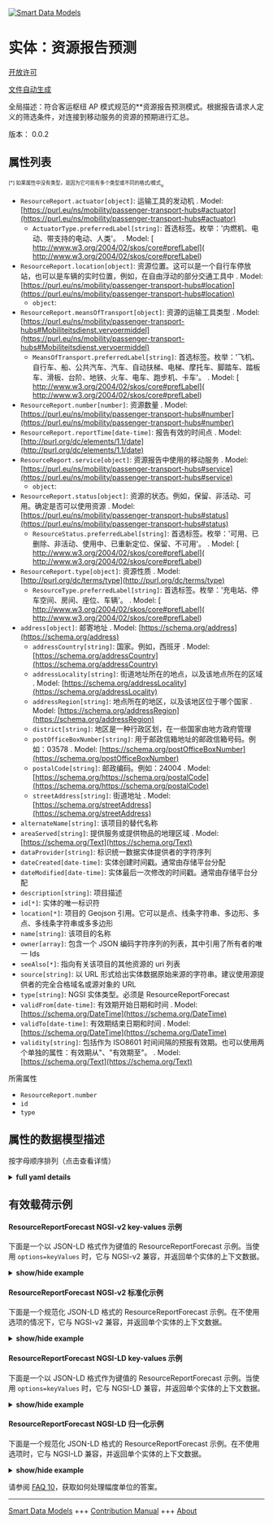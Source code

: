 <!-- 10-Header -->    
[![Smart Data Models](https://smartdatamodels.org/wp-content/uploads/2022/01/SmartDataModels_logo.png "Logo")](https://smartdatamodels.org)    
实体：资源报告预测    
=========<!-- /10-Header -->    
<!-- 15-License -->    
[开放许可](https://github.com/smart-data-models//dataModel.OSLO/blob/master/ResourceReportForecast/LICENSE.md)    
[文件自动生成](https://docs.google.com/presentation/d/e/2PACX-1vTs-Ng5dIAwkg91oTTUdt8ua7woBXhPnwavZ0FxgR8BsAI_Ek3C5q97Nd94HS8KhP-r_quD4H0fgyt3/pub?start=false&loop=false&delayms=3000#slide=id.gb715ace035_0_60)    
<!-- /15-License -->    
<!-- 20-Description -->    
全局描述：符合客运枢纽 AP 模式规范的**资源报告预测模式。根据报告请求人定义的筛选条件，对连接到移动服务的资源的预期进行汇总。    
版本： 0.0.2    
<!-- /20-Description -->    
<!-- 30-PropertiesList -->    
## 属性列表    
<sup><sub>[*] 如果属性中没有类型，是因为它可能有多个类型或不同的格式/模式</sub></sup>。    
- `ResourceReport.actuator[object]`: 运输工具的发动机  . Model: [https://purl.eu/ns/mobility/passenger-transport-hubs#actuator](https://purl.eu/ns/mobility/passenger-transport-hubs#actuator)	- `ActuatorType.preferredLabel[string]`: 首选标签。枚举：'内燃机、电动、带支持的电动、人类'。  . Model: [ http://www.w3.org/2004/02/skos/core#prefLabel]( http://www.w3.org/2004/02/skos/core#prefLabel)    
- `ResourceReport.location[object]`: 资源位置。这可以是一个自行车停放站，也可以是车辆的实时位置，例如，在自由浮动的部分交通工具中  . Model: [https://purl.eu/ns/mobility/passenger-transport-hubs#location](https://purl.eu/ns/mobility/passenger-transport-hubs#location)	- `object`:       
- `ResourceReport.meansOfTransport[object]`: 资源的运输工具类型  . Model: [https://purl.eu/ns/mobility/passenger-transport-hubs#Mobiliteitsdienst.vervoermiddel](https://purl.eu/ns/mobility/passenger-transport-hubs#Mobiliteitsdienst.vervoermiddel)	- `MeansOfTransport.preferredLabel[string]`: 首选标签。枚举：'飞机、自行车、船、公共汽车、汽车、自动扶梯、电梯、摩托车、脚踏车、踏板车、滑板、台阶、地铁、火车、电车、跑步机、卡车'。  . Model: [ http://www.w3.org/2004/02/skos/core#prefLabel]( http://www.w3.org/2004/02/skos/core#prefLabel)    
- `ResourceReport.number[number]`: 资源数量  . Model: [https://purl.eu/ns/mobility/passenger-transport-hubs#number](https://purl.eu/ns/mobility/passenger-transport-hubs#number)- `ResourceReport.reportTime[date-time]`: 报告有效的时间点  . Model: [http://purl.org/dc/elements/1.1/date](http://purl.org/dc/elements/1.1/date)- `ResourceReport.service[object]`: 资源报告中使用的移动服务  . Model: [https://purl.eu/ns/mobility/passenger-transport-hubs#service](https://purl.eu/ns/mobility/passenger-transport-hubs#service)	- `object`:       
- `ResourceReport.status[object]`: 资源的状态。例如，保留、非活动、可用。确定是否可以使用资源  . Model: [https://purl.eu/ns/mobility/passenger-transport-hubs#status](https://purl.eu/ns/mobility/passenger-transport-hubs#status)	- `ResourceStatus.preferredLabel[string]`: 首选标签。枚举：'可用、已删除、非活动、使用中、已重新定位、保留、不可用'。  . Model: [ http://www.w3.org/2004/02/skos/core#prefLabel]( http://www.w3.org/2004/02/skos/core#prefLabel)    
- `ResourceReport.type[object]`: 资源性质  . Model: [http://purl.org/dc/terms/type](http://purl.org/dc/terms/type)	- `ResourceType.preferredLabel[string]`: 首选标签。枚举：'充电站、停车空间、房间、座位、车辆'。  . Model: [ http://www.w3.org/2004/02/skos/core#prefLabel]( http://www.w3.org/2004/02/skos/core#prefLabel)    
- `address[object]`: 邮寄地址  . Model: [https://schema.org/address](https://schema.org/address)	- `addressCountry[string]`: 国家。例如，西班牙  . Model: [https://schema.org/addressCountry](https://schema.org/addressCountry)    
	- `addressLocality[string]`: 街道地址所在的地点，以及该地点所在的区域  . Model: [https://schema.org/addressLocality](https://schema.org/addressLocality)    
	- `addressRegion[string]`: 地点所在的地区，以及该地区位于哪个国家  . Model: [https://schema.org/addressRegion](https://schema.org/addressRegion)    
	- `district[string]`: 地区是一种行政区划，在一些国家由地方政府管理      
	- `postOfficeBoxNumber[string]`: 用于邮政信箱地址的邮政信箱号码。例如：03578  . Model: [https://schema.org/postOfficeBoxNumber](https://schema.org/postOfficeBoxNumber)    
	- `postalCode[string]`: 邮政编码。例如：24004  . Model: [https://schema.org/https://schema.org/postalCode](https://schema.org/https://schema.org/postalCode)    
	- `streetAddress[string]`: 街道地址  . Model: [https://schema.org/streetAddress](https://schema.org/streetAddress)    
- `alternateName[string]`: 该项目的替代名称  - `areaServed[string]`: 提供服务或提供物品的地理区域  . Model: [https://schema.org/Text](https://schema.org/Text)- `dataProvider[string]`: 标识统一数据实体提供者的字符序列  - `dateCreated[date-time]`: 实体创建时间戳。通常由存储平台分配  - `dateModified[date-time]`: 实体最后一次修改的时间戳。通常由存储平台分配  - `description[string]`: 项目描述  - `id[*]`: 实体的唯一标识符  - `location[*]`: 项目的 Geojson 引用。它可以是点、线条字符串、多边形、多点、多线条字符串或多多边形  - `name[string]`: 该项目的名称  - `owner[array]`: 包含一个 JSON 编码字符序列的列表，其中引用了所有者的唯一 Ids  - `seeAlso[*]`: 指向有关该项目的其他资源的 uri 列表  - `source[string]`: 以 URL 形式给出实体数据原始来源的字符串。建议使用源提供者的完全合格域名或源对象的 URL  - `type[string]`: NGSI 实体类型。必须是 ResourceReportForecast  - `validFrom[date-time]`: 有效期开始日期和时间  . Model: [https://schema.org/DateTime](https://schema.org/DateTime)- `validTo[date-time]`: 有效期结束日期和时间  . Model: [https://schema.org/DateTime](https://schema.org/DateTime)- `validity[string]`: 包括作为 ISO8601 时间间隔的预报有效期。也可以使用两个单独的属性：有效期从"、"有效期至"。  . Model: [https://schema.org/Text](https://schema.org/Text)<!-- /30-PropertiesList -->    
<!-- 35-RequiredProperties -->    
所需属性    
- `ResourceReport.number`  - `id`  - `type`  <!-- /35-RequiredProperties -->    
<!-- 40-RequiredProperties -->    
<!-- /40-RequiredProperties -->    
<!-- 50-DataModelHeader -->    
## 属性的数据模型描述    
按字母顺序排列（点击查看详情）    
<!-- /50-DataModelHeader -->    
<!-- 60-ModelYaml -->    
<details><summary><strong>full yaml details</strong></summary>      
```yaml    
ResourceReportForecast:      
  description: Resource Report Forecast Schema meeting Passenger Transport Hubs AP Schema specification. A summary of the expectations of the resources connected to mobility services based on defined filters by the person requesting the report.      
  properties:      
    ResourceReport.actuator:      
      description: Engine of the means of transport      
      properties:      
        ActuatorType.preferredLabel:      
          description: 'Preferred label. Enum:''combustionEngine, electric, electricWithSupport, human'''      
          enum:      
            - combustionEngine      
            - electric      
            - electricWithSupport      
            - human      
          type: string      
          x-ngsi:      
            model: " http://www.w3.org/2004/02/skos/core#prefLabel"      
            type: Property      
        type:      
          enum:      
            - ActuatorType      
          type: string      
      required:      
        - type      
        - ActuatorType.preferredLabel      
      type: object      
      x-ngsi:      
        model: "https://purl.eu/ns/mobility/passenger-transport-hubs#actuator"      
        type: Property      
    ResourceReport.location:      
      description: 'Location of the Resource. This could be a bike parking station or the real-time location of the vehicle, e.g. in free-floating part transport'      
      properties:      
        object:      
          format: uri      
          type: string      
        type:      
          type: string      
      type: object      
      x-ngsi:      
        model: "https://purl.eu/ns/mobility/passenger-transport-hubs#location"      
        type: Property      
    ResourceReport.meansOfTransport:      
      description: The type of means of transport of the Resource      
      properties:      
        MeansOfTransport.preferredLabel:      
          description: 'Preferred label. Enum:''airplane, bicycle, boat, bus, car, escalator, lift, motorcycle, onFoot, pedelec, scooter, skateboard, step, subway, train, tram, treadmill, truck'''      
          enum:      
            - airplane      
            - bicycle      
            - boat      
            - bus      
            - car      
            - escalator      
            - lift      
            - motorcycle      
            - onFoot      
            - pedelec      
            - scooter      
            - skateboard      
            - step      
            - subway      
            - train      
            - tram      
            - treadmill      
            - truck      
          type: string      
          x-ngsi:      
            model: " http://www.w3.org/2004/02/skos/core#prefLabel"      
            type: Property      
        type:      
          enum:      
            - MeansOfTransport      
          type: string      
      required:      
        - type      
        - MeansOfTransport.preferredLabel      
      type: object      
      x-ngsi:      
        model: "https://purl.eu/ns/mobility/passenger-transport-hubs#Mobiliteitsdienst.vervoermiddel"      
        type: Property      
    ResourceReport.number:      
      description: The number of resources      
      type: number      
      x-ngsi:      
        model: "https://purl.eu/ns/mobility/passenger-transport-hubs#number"      
        type: Property      
    ResourceReport.reportTime:      
      description: Point in time for which the report is valid      
      format: date-time      
      type: string      
      x-ngsi:      
        model: http://purl.org/dc/elements/1.1/date      
        type: Property      
    ResourceReport.service:      
      description: The MobilityService used within the ResourceReport      
      properties:      
        object:      
          format: uri      
          type: string      
        type:      
          type: string      
      type: object      
      x-ngsi:      
        model: "https://purl.eu/ns/mobility/passenger-transport-hubs#service"      
        type: Property      
    ResourceReport.status:      
      description: 'State of a Resource. E.g. reserved, inactive, available. Determines whether a resource can be used'      
      properties:      
        ResourceStatus.preferredLabel:      
          description: 'Preferred label. Enum:''available, deleted, inactive, inUse, relocated, reserved, unavailable'''      
          enum:      
            - available      
            - deleted      
            - inactive      
            - inUse      
            - relocated      
            - reserved      
            - unavailable      
          type: string      
          x-ngsi:      
            model: " http://www.w3.org/2004/02/skos/core#prefLabel"      
            type: Property      
        type:      
          enum:      
            - ResourceStatus      
          type: string      
      required:      
        - type      
        - ResourceStatus.preferredLabel      
      type: object      
      x-ngsi:      
        model: "https://purl.eu/ns/mobility/passenger-transport-hubs#status"      
        type: Property      
    ResourceReport.type:      
      description: Nature of the Resource      
      properties:      
        ResourceType.preferredLabel:      
          description: 'Preferred label. Enum:''chargingStation, parkingSpace, room, seating, vehicle'''      
          enum:      
            - chargingStation      
            - parkingSpace      
            - room      
            - seating      
            - vehicle      
          type: string      
          x-ngsi:      
            model: " http://www.w3.org/2004/02/skos/core#prefLabel"      
            type: Property      
        type:      
          enum:      
            - ResourceType      
          type: string      
      required:      
        - type      
        - ResourceType.preferredLabel      
      type: object      
      x-ngsi:      
        model: http://purl.org/dc/terms/type      
        type: Property      
    address:      
      description: The mailing address      
      properties:      
        addressCountry:      
          description: 'The country. For example, Spain'      
          type: string      
          x-ngsi:      
            model: https://schema.org/addressCountry      
            type: Property      
        addressLocality:      
          description: 'The locality in which the street address is, and which is in the region'      
          type: string      
          x-ngsi:      
            model: https://schema.org/addressLocality      
            type: Property      
        addressRegion:      
          description: 'The region in which the locality is, and which is in the country'      
          type: string      
          x-ngsi:      
            model: https://schema.org/addressRegion      
            type: Property      
        district:      
          description: 'A district is a type of administrative division that, in some countries, is managed by the local government'      
          type: string      
          x-ngsi:      
            type: Property      
        postOfficeBoxNumber:      
          description: 'The post office box number for PO box addresses. For example, 03578'      
          type: string      
          x-ngsi:      
            model: https://schema.org/postOfficeBoxNumber      
            type: Property      
        postalCode:      
          description: 'The postal code. For example, 24004'      
          type: string      
          x-ngsi:      
            model: https://schema.org/https://schema.org/postalCode      
            type: Property      
        streetAddress:      
          description: The street address      
          type: string      
          x-ngsi:      
            model: https://schema.org/streetAddress      
            type: Property      
        streetNr:      
          description: Number identifying a specific property on a public street      
          type: string      
          x-ngsi:      
            type: Property      
      type: object      
      x-ngsi:      
        model: https://schema.org/address      
        type: Property      
    alternateName:      
      description: An alternative name for this item      
      type: string      
      x-ngsi:      
        type: Property      
    areaServed:      
      description: The geographic area where a service or offered item is provided      
      type: string      
      x-ngsi:      
        model: https://schema.org/Text      
        type: Property      
    dataProvider:      
      description: A sequence of characters identifying the provider of the harmonised data entity      
      type: string      
      x-ngsi:      
        type: Property      
    dateCreated:      
      description: Entity creation timestamp. This will usually be allocated by the storage platform      
      format: date-time      
      type: string      
      x-ngsi:      
        type: Property      
    dateModified:      
      description: Timestamp of the last modification of the entity. This will usually be allocated by the storage platform      
      format: date-time      
      type: string      
      x-ngsi:      
        type: Property      
    description:      
      description: A description of this item      
      type: string      
      x-ngsi:      
        type: Property      
    id:      
      anyOf:      
        - description: Identifier format of any NGSI entity      
          maxLength: 256      
          minLength: 1      
          pattern: ^[\w\-\.\{\}\$\+\*\[\]`|~^@!,:\\]+$      
          type: string      
          x-ngsi:      
            type: Property      
        - description: Identifier format of any NGSI entity      
          format: uri      
          type: string      
          x-ngsi:      
            type: Property      
      description: Unique identifier of the entity      
      x-ngsi:      
        type: Property      
    location:      
      description: 'Geojson reference to the item. It can be Point, LineString, Polygon, MultiPoint, MultiLineString or MultiPolygon'      
      oneOf:      
        - description: Geojson reference to the item. Point      
          properties:      
            bbox:      
              items:      
                type: number      
              minItems: 4      
              type: array      
            coordinates:      
              items:      
                type: number      
              minItems: 2      
              type: array      
            type:      
              enum:      
                - Point      
              type: string      
          required:      
            - type      
            - coordinates      
          title: GeoJSON Point      
          type: object      
          x-ngsi:      
            type: GeoProperty      
        - description: Geojson reference to the item. LineString      
          properties:      
            bbox:      
              items:      
                type: number      
              minItems: 4      
              type: array      
            coordinates:      
              items:      
                items:      
                  type: number      
                minItems: 2      
                type: array      
              minItems: 2      
              type: array      
            type:      
              enum:      
                - LineString      
              type: string      
          required:      
            - type      
            - coordinates      
          title: GeoJSON LineString      
          type: object      
          x-ngsi:      
            type: GeoProperty      
        - description: Geojson reference to the item. Polygon      
          properties:      
            bbox:      
              items:      
                type: number      
              minItems: 4      
              type: array      
            coordinates:      
              items:      
                items:      
                  items:      
                    type: number      
                  minItems: 2      
                  type: array      
                minItems: 4      
                type: array      
              type: array      
            type:      
              enum:      
                - Polygon      
              type: string      
          required:      
            - type      
            - coordinates      
          title: GeoJSON Polygon      
          type: object      
          x-ngsi:      
            type: GeoProperty      
        - description: Geojson reference to the item. MultiPoint      
          properties:      
            bbox:      
              items:      
                type: number      
              minItems: 4      
              type: array      
            coordinates:      
              items:      
                items:      
                  type: number      
                minItems: 2      
                type: array      
              type: array      
            type:      
              enum:      
                - MultiPoint      
              type: string      
          required:      
            - type      
            - coordinates      
          title: GeoJSON MultiPoint      
          type: object      
          x-ngsi:      
            type: GeoProperty      
        - description: Geojson reference to the item. MultiLineString      
          properties:      
            bbox:      
              items:      
                type: number      
              minItems: 4      
              type: array      
            coordinates:      
              items:      
                items:      
                  items:      
                    type: number      
                  minItems: 2      
                  type: array      
                minItems: 2      
                type: array      
              type: array      
            type:      
              enum:      
                - MultiLineString      
              type: string      
          required:      
            - type      
            - coordinates      
          title: GeoJSON MultiLineString      
          type: object      
          x-ngsi:      
            type: GeoProperty      
        - description: Geojson reference to the item. MultiLineString      
          properties:      
            bbox:      
              items:      
                type: number      
              minItems: 4      
              type: array      
            coordinates:      
              items:      
                items:      
                  items:      
                    items:      
                      type: number      
                    minItems: 2      
                    type: array      
                  minItems: 4      
                  type: array      
                type: array      
              type: array      
            type:      
              enum:      
                - MultiPolygon      
              type: string      
          required:      
            - type      
            - coordinates      
          title: GeoJSON MultiPolygon      
          type: object      
          x-ngsi:      
            type: GeoProperty      
      x-ngsi:      
        type: GeoProperty      
    name:      
      description: The name of this item      
      type: string      
      x-ngsi:      
        type: Property      
    owner:      
      description: A List containing a JSON encoded sequence of characters referencing the unique Ids of the owner(s)      
      items:      
        anyOf:      
          - description: Identifier format of any NGSI entity      
            maxLength: 256      
            minLength: 1      
            pattern: ^[\w\-\.\{\}\$\+\*\[\]`|~^@!,:\\]+$      
            type: string      
            x-ngsi:      
              type: Property      
          - description: Identifier format of any NGSI entity      
            format: uri      
            type: string      
            x-ngsi:      
              type: Property      
        description: Unique identifier of the entity      
        x-ngsi:      
          type: Property      
      type: array      
      x-ngsi:      
        type: Property      
    seeAlso:      
      description: list of uri pointing to additional resources about the item      
      oneOf:      
        - items:      
            format: uri      
            type: string      
          minItems: 1      
          type: array      
        - format: uri      
          type: string      
      x-ngsi:      
        type: Property      
    source:      
      description: 'A sequence of characters giving the original source of the entity data as a URL. Recommended to be the fully qualified domain name of the source provider, or the URL to the source object'      
      type: string      
      x-ngsi:      
        type: Property      
    type:      
      description: NGSI Entity type. It has to be ResourceReportForecast      
      enum:      
        - ResourceReportForecast      
      type: string      
      x-ngsi:      
        type: Property      
    validFrom:      
      description: Validity period start date and time      
      format: date-time      
      type: string      
      x-ngsi:      
        model: https://schema.org/DateTime      
        type: Property      
    validTo:      
      description: Validity period end date and time      
      format: date-time      
      type: string      
      x-ngsi:      
        model: https://schema.org/DateTime      
        type: Property      
    validity:      
      description: 'Includes the validity period for this forecast as a ISO8601 time interval. It can be also used two separate attributes: `validFrom`, `validTo`'      
      type: string      
      x-ngsi:      
        model: https://schema.org/Text      
        type: Property      
  required:      
    - id      
    - type      
    - ResourceReport.number      
  type: object      
  x-derived-from: ""      
  x-disclaimer: 'Redistribution and use in source and binary forms, with or without modification, are permitted  provided that the license conditions are met. Copyleft (c) 2022 Contributors to Smart Data Models Program'      
  x-license-url: https://github.com/smart-data-models/dataModel.OSLO/blob/master/ResourceReportForecast/LICENSE.md      
  x-model-schema: https://github.com/smart-data-models/dataModel.OSLO/raw/master/ResourceReport/schema.json      
  x-model-tags: GreenMov      
  x-version: 0.0.2      
```    
</details>      
<!-- /60-ModelYaml -->    
<!-- 70-MiddleNotes -->    
<!-- /70-MiddleNotes -->    
<!-- 80-Examples -->    
## 有效载荷示例    
#### ResourceReportForecast NGSI-v2 key-values 示例    
下面是一个以 JSON-LD 格式作为键值的 ResourceReportForecast 示例。当使用 `options=keyValues` 时，它与 NGSI-v2 兼容，并返回单个实体的上下文数据。    
<details><summary><strong>show/hide example</strong></summary>      
```json  
{  
  "id": "http://example.org/resourcereport/1",  
  "type": "ResourceReportForecast",  
  "ResourceReport.actuator": {  
    "type": "ActuatorType",  
    "ActuatorType.preferredLabel": "human"  
  },  
  "ResourceReport.location": {  
    "object": "https://blue-bike.be/stations/141"  
  },  
  "ResourceReport.meansOfTransport": {  
    "type": "MeansOfTransport",  
    "MeansOfTransport.preferredLabel": "bicycle"  
  },  
  "ResourceReport.number": 5,  
  "ResourceReport.service": {  
    "object": "https://blue-bike.be/#me"  
  },  
  "ResourceReport.status": {  
    "type": "ResourceStatus",  
    "ResourceStatus.preferredLabel": "available"  
  },  
  "ResourceReport.type": {  
    "type": "ResourceType",  
    "ResourceType.preferredLabel": "vehicle"  
  },  
  "location": {  
    "type": "Point",  
    "coordinates": [  
      3.313743,  
      50.855703  
    ]  
  },  
  "validFrom": "2022-05-07T06:43:37Z",  
  "validTo": "2022-05-07T07:43:37Z"  
}  
```  
</details>    
#### ResourceReportForecast NGSI-v2 标准化示例    
下面是一个规范化 JSON-LD 格式的 ResourceReportForecast 示例。在不使用选项的情况下，它与 NGSI-v2 兼容，并返回单个实体的上下文数据。    
<details><summary><strong>show/hide example</strong></summary>      
```json  
{  
  "ResourceReport.actuator": {  
    "type": "StructuredValue",  
    "value": {  
      "ActuatorType.preferredLabel": "human",  
      "type": "ActuatorType"  
    }  
  },  
  "ResourceReport.location": {  
    "type": "StructuredValue",  
    "value": {  
      "object": "https://blue-bike.be/stations/141"  
    }  
  },  
  "ResourceReport.meansOfTransport": {  
    "type": "StructuredValue",  
    "value": {  
      "MeansOfTransport.preferredLabel": "bicycle",  
      "type": "MeansOfTransport"  
    }  
  },  
  "ResourceReport.number": {  
    "type": "Number",  
    "value": 5  
  },  
  "ResourceReport.service": {  
    "type": "StructuredValue",  
    "value": {  
      "object": "https://blue-bike.be/#me"  
    }  
  },  
  "ResourceReport.status": {  
    "type": "StructuredValue",  
    "value": {  
      "ResourceStatus.preferredLabel": "available",  
      "type": "ResourceStatus"  
    }  
  },  
  "ResourceReport.type": {  
    "type": "StructuredValue",  
    "value": {  
      "ResourceType.preferredLabel": "vehicle",  
      "type": "ResourceType"  
    }  
  },  
  "id": "http://example.org/resourcereport/1",  
  "location": {  
    "type": "geo:json",  
    "value": {  
      "coordinates": [  
        3.313743,  
        50.855703  
      ],  
      "type": "Point"  
    }  
  },  
  "type": "ResourceReportForecast",  
  "validFrom": {  
    "type": "DateTime",  
    "value": "2022-05-07T06:43:37Z"  
  },  
  "validTo": {  
    "type": "DateTime",  
    "value": "2022-05-07T07:43:37Z"  
  }  
}  
```  
</details>    
#### ResourceReportForecast NGSI-LD key-values 示例    
下面是一个以 JSON-LD 格式作为键值的 ResourceReportForecast 示例。当使用 `options=keyValues` 时，它与 NGSI-LD 兼容，并返回单个实体的上下文数据。    
<details><summary><strong>show/hide example</strong></summary>      
```json  
{  
  "id": "http://example.org/resourcereport/1",  
  "type": "ResourceReportForecast",  
  "ResourceReport.actuator": {  
    "type": "ActuatorType",  
    "ActuatorType.preferredLabel": "human"  
  },  
  "ResourceReport.location": {  
    "object": "https://blue-bike.be/stations/141"  
  },  
  "ResourceReport.meansOfTransport": {  
    "type": "MeansOfTransport",  
    "MeansOfTransport.preferredLabel": "bicycle"  
  },  
  "ResourceReport.number": 5,  
  "ResourceReport.service": {  
    "object": "https://blue-bike.be/#me"  
  },  
  "ResourceReport.status": {  
    "type": "ResourceStatus",  
    "ResourceStatus.preferredLabel": "available"  
  },  
  "ResourceReport.type": {  
    "type": "ResourceType",  
    "ResourceType.preferredLabel": "vehicle"  
  },  
  "location": {  
    "type": "Point",  
    "coordinates": [  
      3.313743,  
      50.855703  
    ]  
  },  
  "validFrom": "2022-05-07T06:43:37Z",  
  "validTo": "2022-05-07T07:43:37Z",  
  "@context": [  
    "https://uri.etsi.org/ngsi-ld/v1/ngsi-ld-core-context.jsonld",  
    "https://raw.githubusercontent.com/smart-data-models/dataModel.OSLO/master/context.jsonld"  
  ]  
}  
```  
</details>    
#### ResourceReportForecast NGSI-LD 归一化示例    
下面是一个规范化 JSON-LD 格式的 ResourceReportForecast 示例。在不使用选项时，它与 NGSI-LD 兼容，并返回单个实体的上下文数据。    
<details><summary><strong>show/hide example</strong></summary>      
```json  
{  
    "id": "http://example.org/resourcereport/1",  
    "type": "ResourceReport",  
    "ResourceReport.actuator": {  
        "type": "Property",  
        "value": {  
            "type": "ActuatorType",  
            "ActuatorType.preferredLabel": "human"  
        }  
    },  
    "ResourceReport.location": {  
        "type": "Property",  
        "value": "https://blue-bike.be/stations/141"  
    },  
    "ResourceReport.meansOfTransport": {  
        "type": "Property",  
        "value": {  
            "type": "MeansOfTransport",  
            "MeansOfTransport.preferredLabel": "bicycle"  
        }  
    },  
    "ResourceReport.number": {  
        "type": "Property",  
        "value": 5  
    },  
    "ResourceReport.service": {  
        "type": "Property",  
        "value": "https://blue-bike.be/#me"  
    },  
    "ResourceReport.status": {  
        "type": "Property",  
        "value": {  
            "type": "ResourceStatus",  
            "ResourceStatus.preferredLabel": "available"  
        }  
    },  
    "ResourceReport.type": {  
        "type": "Property",  
        "value": {  
            "type": "ResourceType",  
            "ResourceType.preferredLabel": "vehicle"  
        }  
    },  
    "location": {  
        "type": "GeoProperty",  
        "value": {  
            "type": "Point",  
            "coordinates": [  
                3.313743,  
                50.855703  
            ]  
        }  
    },  
    "validFrom": {  
        "type": "Property",  
        "value": {  
            "@type": "Date-Time",  
            "@value": "2022-05-07T06:43:37Z"  
        }  
    },  
    "validTo": {  
        "type": "Property",  
        "value": {  
            "@type": "Date-Time",  
            "@value": "2022-05-07T07:43:37Z"  
        }  
    },  
    "@context": [  
        "https://raw.githubusercontent.com/smart-data-models/dataModel.OSLO/master/context.jsonld",  
        "https://uri.etsi.org/ngsi-ld/v1/ngsi-ld-core-context.jsonld"  
    ]  
}  
```  
</details><!-- /80-Examples -->    
<!-- 90-FooterNotes -->    
<!-- /90-FooterNotes -->    
<!-- 95-Units -->    
请参阅 [FAQ 10](https://smartdatamodels.org/index.php/faqs/)，获取如何处理幅度单位的答案。    
<!-- /95-Units -->    
<!-- 97-LastFooter -->    
---    
[Smart Data Models](https://smartdatamodels.org) +++ [Contribution Manual](https://bit.ly/contribution_manual) +++ [About](https://bit.ly/Introduction_SDM)<!-- /97-LastFooter -->    
